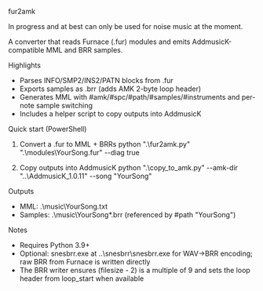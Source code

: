fur2amk

In progress and at best can only be used for noise music at the moment.

A converter that reads Furnace (.fur) modules and emits AddmusicK-compatible MML and BRR samples.

Highlights
- Parses INFO/SMP2/INS2/PATN blocks from .fur
- Exports samples as .brr (adds AMK 2-byte loop header)
- Generates MML with #amk/#spc/#path/#samples/#instruments and per-note sample switching
- Includes a helper script to copy outputs into AddmusicK

Quick start (PowerShell)
1) Convert a .fur to MML + BRRs
	python ".\fur2amk.py" ".\modules\YourSong.fur" --diag true

2) Copy outputs into AddmusicK
	python ".\copy_to_amk.py" --amk-dir "..\AddmusicK_1.0.11" --song "YourSong"

Outputs
- MML: .\music\YourSong.txt
- Samples: .\music\YourSong\*.brr (referenced by #path "YourSong")

Notes
- Requires Python 3.9+
- Optional: snesbrr.exe at ..\snesbrr\snesbrr.exe for WAV→BRR encoding; raw BRR from Furnace is written directly
- The BRR writer ensures (filesize - 2) is a multiple of 9 and sets the loop header from loop_start when available
